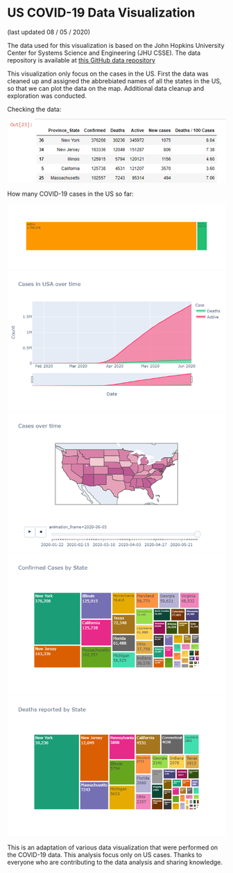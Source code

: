 # US COVID-19 Data Visualization
(last updated 08 / 05 / 2020)
 
The data used for this visualization is based on the John Hopkins University Center for Systems Science and Engineering (JHU CSSE). The data repository is available at [this GitHub data repository](https://github.com/CSSEGISandData/COVID-19)

This visualization only focus on the cases in the US. First the data was cleaned up and assigned the abbrebiated names of all the states in the US, so that we can plot the data on the map. Additional data cleanup and exploration was conducted. 

Checking the data:

![Data](https://github.com/ravioinam/US-COVID-19-Data-Visualization/blob/master/State%20wise%20top%205.png?raw=TRUE)

How many COVID-19 cases in the US so far:

![Cases in US](https://github.com/ravioinam/US-COVID-19-Data-Visualization/blob/master/cases.png?raw=TRUE)
![Cases over time](https://github.com/ravioinam/US-COVID-19-Data-Visualization/blob/master/case%20over%20time.png?raw=TRUE)
![Cases over time on map](https://github.com/ravioinam/US-COVID-19-Data-Visualization/blob/master/case%20over%20time%20on%20map.png?raw=TRUE)
![Confirmed by state](https://github.com/ravioinam/US-COVID-19-Data-Visualization/blob/master/Confirmed%20case%20by%20state.png?raw=TRUE)
![deaths by state](https://github.com/ravioinam/US-COVID-19-Data-Visualization/blob/master/deaths%20by%20state.png?raw=TRUE)

 
 
 
 This is an adaptation of various data visualization that were performed on the COVID-19 data. This analysis focus only on US cases. Thanks to everyone who are contributing to the data analysis and sharing knowledge. 
